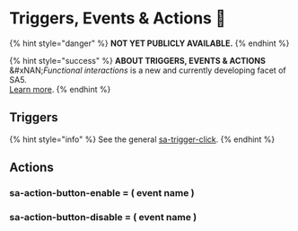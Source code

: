 # Triggers, Events & Actions 🧪

{% hint style="danger" %}
**NOT YET PUBLICLY AVAILABLE.**&#x20;
{% endhint %}

{% hint style="success" %}
**ABOUT TRIGGERS, EVENTS & ACTIONS** \
&#xNAN;_&#x46;unctional interactions_ is a new and currently developing facet of SA5. \
[Learn more](../../overview/events/). &#x20;
{% endhint %}

## Triggers&#x20;

{% hint style="info" %}
See the general [sa-trigger-click](../../overview/events/triggers/click-triggers.md).&#x20;
{% endhint %}

## Actions&#x20;

### sa-action-button-enable = ( event name )&#x20;



### sa-action-button-disable = ( event name )&#x20;





